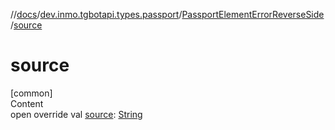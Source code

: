 //[docs](../../../index.md)/[dev.inmo.tgbotapi.types.passport](../index.md)/[PassportElementErrorReverseSide](index.md)/[source](source.md)



# source  
[common]  
Content  
open override val [source](source.md): [String](https://kotlinlang.org/api/latest/jvm/stdlib/kotlin/-string/index.html)  



